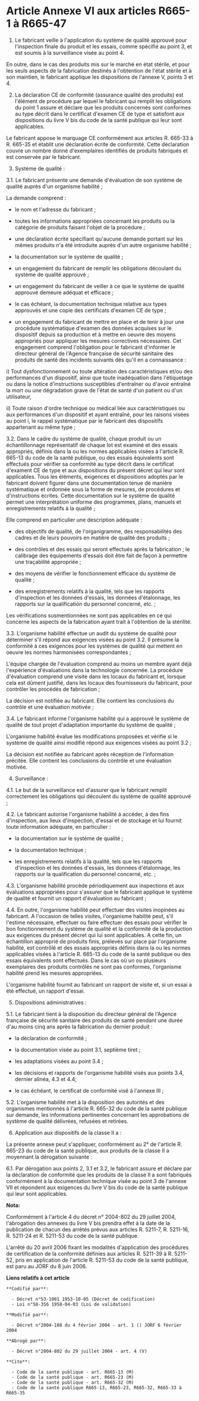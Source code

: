# Article Annexe VI aux articles R665-1 à R665-47

1. Le fabricant veille à l'application du système de qualité approuvé pour l'inspection finale du produit et les essais,
comme spécifié au point 3, et est soumis à la surveillance visée au point 4.

En outre, dans le cas des produits mis sur le marché en état stérile, et pour les seuls aspects de la fabrication destinés à
l'obtention de l'état stérile et à son maintien, le fabricant applique les dispositions de l'annexe V, points 3 et 4.

2. La déclaration CE de conformité (assurance qualité des produits) est l'élément de procédure par lequel le fabricant qui
remplit les obligations du point 1 assure et déclare que les produits concernés sont conformes au type décrit dans le
certificat d'examen CE de type et satisfont aux dispositions du livre V bis du code de la santé publique qui leur sont
applicables.

Le fabricant appose le marquage CE conformément aux articles R. 665-33 à R. 665-35 et établit une déclaration écrite de
conformité. Cette déclaration couvre un nombre donné d'exemplaires identifiés de produits fabriqués et est conservée par le
fabricant.

3. Système de qualité :

3.1. Le fabricant présente une demande d'évaluation de son système de qualité auprès d'un organisme habilité ;

La demande comprend :

- le nom et l'adresse du fabricant ;

- toutes les informations appropriées concernant les produits ou la catégorie de produits faisant l'objet de la procédure ;

- une déclaration écrite spécifiant qu'aucune demande portant sur les mêmes produits n'a été introduite auprès d'un autre
organisme habilité ;

- la documentation sur le système de qualité ;

- un engagement du fabricant de remplir les obligations découlant du système de qualité approuvé ;

- un engagement du fabricant de veiller à ce que le système de qualité approuvé demeure adéquat et efficace ;

- le cas échéant, la documentation technique relative aux types approuvés et une copie des certificats d'examen CE de type ;

- un engagement du fabricant de mettre en place et de tenir à jour une procédure systématique d'examen des données acquises
sur le dispositif depuis sa production et à mettre en oeuvre des moyens appropriés pour appliquer les mesures correctives
nécessaires. Cet engagement comprend l'obligation pour le fabricant d'informer le directeur général de l'Agence française de
sécurité sanitaire des produits de santé des incidents suivants dès qu'il en a connaissance :

i) Tout dysfonctionnement ou toute altération des caractéristiques et/ou des performances d'un dispositif, ainsi que toute
inadéquation dans l'étiquetage ou dans la notice d'instructions susceptibles d'entraîner ou d'avoir entraîné la mort ou une
dégradation grave de l'état de santé d'un patient ou d'un utilisateur,

ii) Toute raison d'ordre technique ou médical liée aux caractéristiques ou aux performances d'un dispositif et ayant
entraîné, pour les raisons visées au point i, le rappel systématique par le fabricant des dispositifs appartenant au même
type ;

3.2. Dans le cadre du système de qualité, chaque produit ou un échantillonnage représentatif de chaque lot est examiné et des
essais appropriés, définis dans la ou les normes applicables visées à l'article R. 665-13 du code de la santé publique, ou
des essais équivalents sont effectués pour vérifier sa conformité au type décrit dans le certificat d'exament CE de type et
aux dispositions du présent décret qui leur sont applicables. Tous les éléments, exigences et dispositions adoptés par le
fabricant doivent figurer dans une documentation tenue de manière systématique et ordonnée sous la forme de mesures, de
procédures et d'instructions écrites. Cette documentation sur le système de qualité permet une interprétation uniforme des
programmes, plans, manuels et enregistrements relatifs à la qualité ;

Elle comprend en particulier une description adéquate :

- des objectifs de qualité, de l'organigramme, des responsabilités des cadres et de leurs pouvoirs en matière de qualité des
produits ;

- des contrôles et des essais qui seront effectués après la fabrication ; le calibrage des équipements d'essais doit être
fait de façon à permettre une traçabilité appropriée ;

- des moyens de vérifier le fonctionnement efficace du système de qualité ;

- des enregistrements relatifs à la qualité, tels que les rapports d'inspection et les données d'essais, les données
d'étalonnage, les rapports sur la qualification du personnel concerné, etc. ;

Les vérifications susmentionnées ne sont pas applicables en ce qui concerne les aspects de la fabrication ayant trait à
l'obtention de la stérilité.

3.3. L'organisme habilité effectue un audit du système de qualité pour déterminer s'il répond aux exigences visées au point
3.2. Il présume la conformité à ces exigences pour les systèmes de qualité qui mettent en oeuvre les normes harmonisées
correspondantes ;

L'équipe chargée de l'évaluation comprend au moins un membre ayant déjà l'expérience d'évaluations dans la technologie
concernée. La procédure d'évaluation comprend une visite dans les locaux du fabricant et, lorsque cela est dûment justifié,
dans les locaux des fournisseurs du fabricant, pour contrôler les procédés de fabrication ;

La décision est notifiée au fabricant. Elle contient les conclusions du contrôle et une évaluation motivée ;

3.4. Le fabricant informe l'organisme habilité qui a approuvé le système de qualité de tout projet d'adaptation importante du
système de qualité ;

L'organisme habilité évalue les modifications proposées et vérifie si le système de qualité ainsi modifié répond aux
exigences visées au point 3.2 ;

La décision est notifiée au fabricant après réception de l'information précitée. Elle contient les conclusions du contrôle et
une évaluation motivée.

4. Surveillance :

4.1. Le but de la surveillance est d'assurer que le fabricant remplit correctement les obligations qui découlent du système
de qualité approuvé ;

4.2. Le fabricant autorise l'organisme habilité à accéder, à des fins d'inspection, aux lieux d'inspection, d'essai et de
stockage et lui fournit toute information adéquate, en particulier :

- la documentation sur le système de qualité ;

- la documentation technique ;

- les enregistrements relatifs à la qualité, tels que les rapports d'inspection et les données d'essais, les données
d'étalonnage, les rapports sur la qualification du personnel concerné, etc. ;

4.3. L'organisme habilité procède périodiquement aux inspections et aux évaluations appropriées pour s'assurer que le
fabricant applique le système de qualité et fournit un rapport d'évaluation au fabricant ;

4.4. En outre, l'organisme habilité peut effectuer des visites inopinées au fabricant. A l'occasion de telles visites,
l'organisme habilité peut, s'il l'estime nécessaire, effectuer ou faire effectuer des essais pour vérifier le bon
fonctionnement du système de qualité et la conformité de la production aux exigences du présent décret qui lui sont
applicables. A cette fin, un échantillon approprié de produits finis, prélevés sur place par l'organisme habilité, est
contrôlé et des essais appropriés définis dans la ou les normes applicables visées à l'article R. 665-13 du code de la santé
publique ou des essais équivalents sont effectués. Dans le cas où un ou plusieurs exemplaires des produits contrôlés ne sont
pas conformes, l'organisme habilité prend les mesures appropriées.

L'organisme habilité fournit au fabricant un rapport de visite et, si un essai a été effectué, un rapport d'essai.

5. Dispositions administratives :

5.1. Le fabricant tient à la disposition du directeur général de l'Agence française de sécurité sanitaire des produits de
santé pendant une durée d'au moins cinq ans après la fabrication du dernier produit :

- la déclaration de conformité ;

- la documentation visée au point 3.1, septième tiret ;

- les adaptations visées au point 3.4 ;

- les décisions et rapports de l'organisme habilité visés aux points 3.4, dernier alinéa, 4.3 et 4.4;

- le cas échéant, le certificat de conformité visé à l'annexe III ;

5.2. L'organisme habilité met à la disposition des autorités et des organismes mentionnés à l'article R. 665-32 du code de la
santé publique sur demande, les informations pertinentes concernant les approbations de système de qualité délivrées,
refusées et retirées.

6. Application aux dispositifs de la classe II a :

La présente annexe peut s'appliquer, conformément au 2° de l'article R. 665-23 du code de la santé publique, aux produits de
la classe II a moyennant la dérogation suivante :

6.1. Par dérogation aux points 2, 3.1 et 3.2, le fabricant assure et déclare par la déclaration de conformité que les
produits de la classe II a sont fabriqués conformément à la documentation technique visée au point 3 de l'annexe VII et
répondent aux exigences du livre V bis du code de la santé publique qui leur sont applicables.

**Nota:**

Conformément à l'article 4 du décret n° 2004-802 du 29 juillet 2004,  l'abrogation des annexes du livre V bis prendra effet à
la date de la  publication de chacun des arrêtés prévus aux articles R. 5211-7, R.  5211-16, R. 5211-24 et R. 5211-53 du code
de la santé publique.

L'arrêté  du 20 avril 2006 fixant les modalités d'application des procédures de  certification de la conformité définies aux
articles R. 5211-39 à R.  5211-52, pris en application de l'article R. 5211-53 du code de la santé  publique, est paru au
JORF du 8 juin 2006.

**Liens relatifs à cet article**

	**Codifié par**:

	  - Décret n°53-1001 1953-10-05 (Décret de codification)
	  - Loi n°58-356 1958-04-03 (Loi de validation)

	**Modifié par**:

	  - Décret n°2004-108 du 4 février 2004 - art. 1 () JORF 6 février 2004

	**Abrogé par**:

	  - Décret n°2004-802 du 29 juillet 2004 - art. 4 (V)

	**Cite**:

	  - Code de la santé publique - art. R665-13 (M)
	  - Code de la santé publique - art. R665-23 (M)
	  - Code de la santé publique - art. R665-32 (M)
	  - Code de la santé publique R665-13, R665-23, R665-32, R665-33 à R665-35

